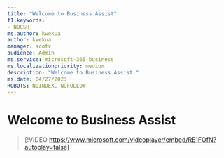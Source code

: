 ```yaml
---
title: "Welcome to Business Assist"
f1.keywords:
- NOCSH
ms.author: kwekua
author: kwekua
manager: scotv
audience: Admin
ms.service: microsoft-365-business
ms.localizationpriority: medium
description: "Welcome to Business Assist."
ms.date: 04/27/2023
ROBOTS: NOINDEX, NOFOLLOW
---
```


# Welcome to Business Assist

> [!VIDEO https://www.microsoft.com/videoplayer/embed/RE1FOfN?autoplay=false]
